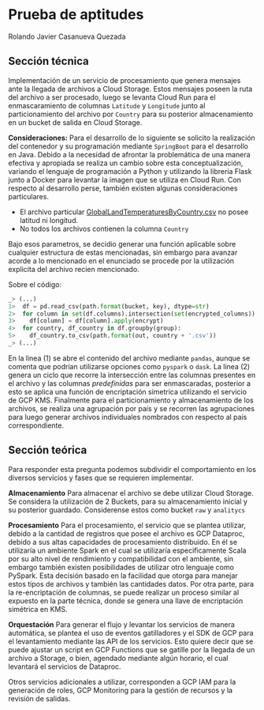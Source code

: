 # Prueba de aptitudes

Rolando Javier Casanueva Quezada

## Sección técnica

Implementación de un servicio de procesamiento que genera mensajes ante la llegada de archivos a Cloud Storage. Estos mensajes poseen la ruta del archivo a ser procesado, luego se levanta Cloud Run para el enmascaramiento de columnas `Latitude` y `Longitude` junto al particionamiento del archivo por `Country` para su posterior almacenamiento en un bucket de salida en Cloud Storage.

**Consideraciones:**
Para el desarrollo de lo siguiente se solicito la realización del contenedor y su programación mediante `SpringBoot` para el desarrollo en Java. Debido a la necesidad de afrontar la problemática de una manera efectiva y apropiada se realiza un cambio sobre esta conceptualización, variando el lenguaje de programación a Python y utilizando la librería Flask junto a Docker para levantar la imagen que se utiliza en Cloud Run. Con respecto al desarrollo perse, también existen algunas consideraciones particulares.

- El archivo particular [GlobalLandTemperaturesByCountry.csv](https://www.kaggle.com/sohelranaccselab/global-climate-change?select=GlobalLandTemperaturesByCountry.csv) no posee latitud ni longitud.
- No todos los archivos contienen la columna `Country`

Bajo esos parametros, se decidio generar una función aplicable sobre cualquier estructura de estas mencionadas, sin embargo para avanzar acorde a lo mencionado en el enunciado se procede por la utilización explicita del archivo recien mencionado.

Sobre el código:
```python
_> (...)
1>  df = pd.read_csv(path.format(bucket, key), dtype=str)
2>  for column in set(df.columns).intersection(set(encrypted_columns)):
3>    df[column] = df[column].apply(encrypt)
4>  for country, df_country in df.groupby(group):
5>    df_country.to_csv(path.format(out, country + '.csv'))
_> (...)
```

En la linea (1) se abre el contenido del archivo mediante `pandas`, aunque se comenta que podrían utilizarse opciones como `pyspark` o `dask`. La linea (2) genera un ciclo que recorre la intersección entre las columnas presentes en el archivo y las columnas *predefinidas* para ser enmascaradas, posterior a esto se aplica una función de encriptación simetrica utilizando el servicio de GCP KMS. Finalmente para el particionamiento y almacenamiento de los archivos, se realiza una agrupación por país y se recorren las agrupaciones para luego generar archivos individuales nombrados con respecto al país correspondiente.

## Sección teórica

Para responder esta pregunta podemos subdividir el comportamiento en los diversos servicios y fases que se requieren implementar. 

**Almacenamiento**
Para almacenar el archivo se debe utilizar Cloud Storage. Se considera la utilización de 2 Buckets, para su almacenamiento inicial y su posterior guardado. Considerense estos como bucket `raw` y `analitycs`

**Procesamiento**
Para el procesamiento, el servicio que se plantea utilizar, debido a la cantidad de registros que posee el archivo es GCP Dataproc, debido a sus altas capacidades de procesamiento distribuido. En él se utilizaría un ambiente Spark en el cual se utilizaría especificamente Scala por su alto nivel de rendimiento y compatibilidad con el ambiente, sin embargo también existen posibilidades de utilizar otro lenguaje como PySpark. Esta decisión basado en la facilidad que otorga para manejar estos tipos de archivos y también las cantidades datos. Por otra parte, para la re-encriptación de columnas, se puede realizar un proceso similar al expuesto en la parte técnica, donde se genera una llave de encriptación simétrica en KMS.

**Orquestación**
Para generar el flujo y levantar los servicios de manera automática, se plantea el uso de eventos gatilladores y el SDK de GCP para el levantamiento mediante las API de los servicios. Esto quiere decir que se puede ajustar un script en GCP Functions que se gatille por la llegada de un archivo a Storage, o bien, agendado mediante algún horario, el cual levantará el servicios de Dataproc.

Otros servicios adicionales a utilizar, corresponden a GCP IAM para la generación de roles, GCP Monitoring para la gestión de recursos y la revisión de salidas.
